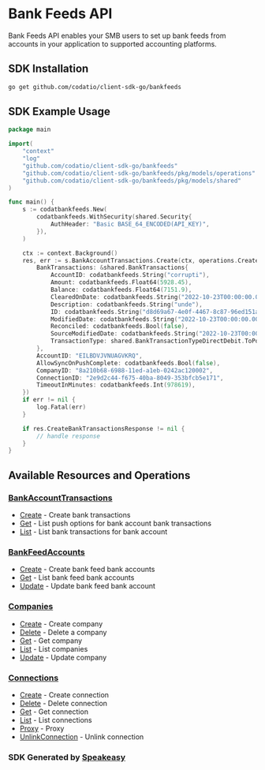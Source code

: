 # Bank Feeds API

Bank Feeds API enables your SMB users to set up bank feeds from accounts in your application to supported accounting platforms.

<!-- Start SDK Installation -->
## SDK Installation

```bash
go get github.com/codatio/client-sdk-go/bankfeeds
```
<!-- End SDK Installation -->

## SDK Example Usage
<!-- Start SDK Example Usage -->
```go
package main

import(
	"context"
	"log"
	"github.com/codatio/client-sdk-go/bankfeeds"
	"github.com/codatio/client-sdk-go/bankfeeds/pkg/models/operations"
	"github.com/codatio/client-sdk-go/bankfeeds/pkg/models/shared"
)

func main() {
    s := codatbankfeeds.New(
        codatbankfeeds.WithSecurity(shared.Security{
            AuthHeader: "Basic BASE_64_ENCODED(API_KEY)",
        }),
    )

    ctx := context.Background()
    res, err := s.BankAccountTransactions.Create(ctx, operations.CreateBankTransactionsRequest{
        BankTransactions: &shared.BankTransactions{
            AccountID: codatbankfeeds.String("corrupti"),
            Amount: codatbankfeeds.Float64(5928.45),
            Balance: codatbankfeeds.Float64(7151.9),
            ClearedOnDate: codatbankfeeds.String("2022-10-23T00:00:00.000Z"),
            Description: codatbankfeeds.String("unde"),
            ID: codatbankfeeds.String("d8d69a67-4e0f-4467-8c87-96ed151a05df"),
            ModifiedDate: codatbankfeeds.String("2022-10-23T00:00:00.000Z"),
            Reconciled: codatbankfeeds.Bool(false),
            SourceModifiedDate: codatbankfeeds.String("2022-10-23T00:00:00.000Z"),
            TransactionType: shared.BankTransactionTypeDirectDebit.ToPointer(),
        },
        AccountID: "EILBDVJVNUAGVKRQ",
        AllowSyncOnPushComplete: codatbankfeeds.Bool(false),
        CompanyID: "8a210b68-6988-11ed-a1eb-0242ac120002",
        ConnectionID: "2e9d2c44-f675-40ba-8049-353bfcb5e171",
        TimeoutInMinutes: codatbankfeeds.Int(978619),
    })
    if err != nil {
        log.Fatal(err)
    }

    if res.CreateBankTransactionsResponse != nil {
        // handle response
    }
}
```
<!-- End SDK Example Usage -->

<!-- Start SDK Available Operations -->
## Available Resources and Operations


### [BankAccountTransactions](docs/bankaccounttransactions/README.md)

* [Create](docs/bankaccounttransactions/README.md#create) - Create bank transactions
* [Get](docs/bankaccounttransactions/README.md#get) - List push options for bank account bank transactions
* [List](docs/bankaccounttransactions/README.md#list) - List bank transactions for bank account

### [BankFeedAccounts](docs/bankfeedaccounts/README.md)

* [Create](docs/bankfeedaccounts/README.md#create) - Create bank feed bank accounts
* [Get](docs/bankfeedaccounts/README.md#get) - List bank feed bank accounts
* [Update](docs/bankfeedaccounts/README.md#update) - Update bank feed bank account

### [Companies](docs/companies/README.md)

* [Create](docs/companies/README.md#create) - Create company
* [Delete](docs/companies/README.md#delete) - Delete a company
* [Get](docs/companies/README.md#get) - Get company
* [List](docs/companies/README.md#list) - List companies
* [Update](docs/companies/README.md#update) - Update company

### [Connections](docs/connections/README.md)

* [Create](docs/connections/README.md#create) - Create connection
* [Delete](docs/connections/README.md#delete) - Delete connection
* [Get](docs/connections/README.md#get) - Get connection
* [List](docs/connections/README.md#list) - List connections
* [Proxy](docs/connections/README.md#proxy) - Proxy
* [UnlinkConnection](docs/connections/README.md#unlinkconnection) - Unlink connection
<!-- End SDK Available Operations -->

### SDK Generated by [Speakeasy](https://docs.speakeasyapi.dev/docs/using-speakeasy/client-sdks)
